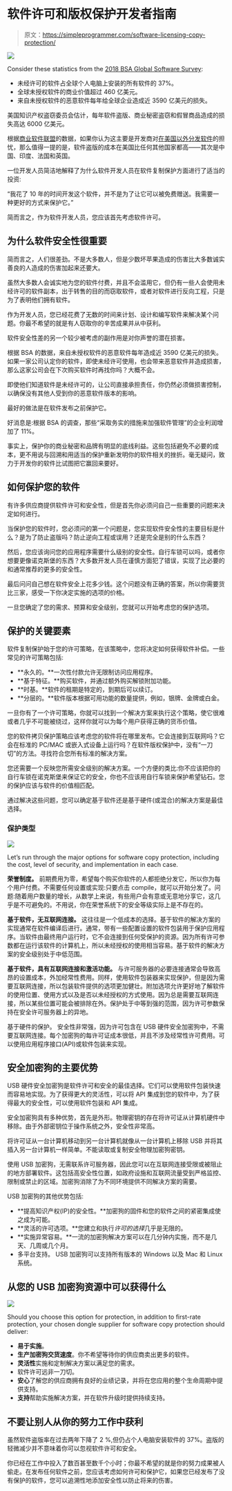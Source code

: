 # 软件许可和版权保护开发者指南

> 原文：<https://simpleprogrammer.com/software-licensing-copy-protection/>

![](img/1840246de2c6f1689cfa1a6a3c8a3ad3.png)

Consider these statistics from the [2018 BSA Global Software Survey](https://gss.bsa.org):

*   未经许可的软件占全球个人电脑上安装的所有软件的 37%。
*   全球未授权软件的商业价值超过 460 亿美元。
*   来自未授权软件的恶意软件每年给全球企业造成近 3590 亿美元的损失。

美国知识产权盗窃委员会估计，每年软件盗版、商业秘密盗窃和假冒商品造成的损失高达 6000 亿美元。

根据[商业软件联盟](https://www.businessinsider.com/software-piracy-rates-and-value-by-country-2016-7)的数据，如果你认为这主要是开发商对[在美国以外分发软件](https://simpleprogrammer.com/best-practices-deployment/)的担忧，那么值得一提的是，软件盗版的成本在美国比任何其他国家都高——其次是中国、印度、法国和英国。

一位开发人员简洁地解释了为什么软件开发人员在软件复制保护方面进行了适当的投资:

“我花了 10 年的时间开发这个软件，并不是为了让它可以被免费赠送。我需要一种更好的方式来保护它。”

简而言之，作为软件开发人员，您应该首先考虑软件许可。

## 为什么软件安全性很重要

简而言之，人们很差劲。不是大多数人，但是少数坏苹果造成的伤害比大多数诚实善良的人造成的伤害加起来还要大。

虽然大多数人会诚实地为您的软件付费，并且不会滥用它，但仍有一些人会使用未经许可的软件副本，出于转售的目的而窃取软件，或者对软件进行反向工程，只是为了表明他们拥有软件。

作为开发人员，您已经花费了无数的时间来计划、设计和编写软件来解决某个问题。你最不希望的就是有人窃取你的辛苦成果并从中获利。

软件安全性差的另一个较少被考虑的副作用是对你声誉的潜在损害。

根据 BSA 的数据，来自未授权软件的恶意软件每年造成近 3590 亿美元的损失。如果一家公司认定你的软件，即使未经许可使用，也会带来恶意软件并造成损害，那么这家公司会在下次购买软件时再找你吗？大概不会。

即使他们知道软件是未经许可的，让公司直接承担责任，你仍然必须做损害控制，以确保没有其他人受到你的恶意软件版本的影响。

最好的做法是在软件发布之前保护它。

好消息是:根据 BSA 的调查，那些“采取务实的措施来加强软件管理”的企业利润增加了 11%。

事实上，保护你的商业秘密和品牌有明显的底线利益。这些包括避免不必要的成本，更不用说与回溯和用适当的保护重新发明你的软件相关的挫折。毫无疑问，致力于开发你的软件比试图把它赢回来要好。

## 如何保护您的软件

有许多供应商提供软件许可和安全性，但是首先你必须问自己一些重要的问题来决定如何进行。

当保护您的软件时，您必须问的第一个问题是，您实现软件安全性的主要目标是什么？是为了防止盗版吗？防止逆向工程或误用？还是完全是别的什么东西？

然后，您应该询问您的应用程序需要什么级别的安全性。自行车锁可以吗，或者你想要更像诺克斯堡的东西？大多数开发人员在谨慎方面犯了错误，实现了比必要的和通常推荐的更多的安全性。

最后问问自己想在软件安全上花多少钱。这个问题没有正确的答案，所以你需要货比三家，感受一下你决定实施的选项的价格。

一旦您确定了您的需求、预算和安全级别，您就可以开始考虑您的保护选项。

## 保护的关键要素

软件复制保护始于您的许可策略，在该策略中，您将决定如何获得软件补偿。一些常见的许可策略包括:

*   **永久的。**一次性付款允许无限制访问应用程序。
*   **基于特征。**购买软件，并通过额外购买解锁附加功能。
*   **时基。**软件的租期是特定的，到期后可以续订。
*   **分层的。**软件版本根据可用功能的数量提供，例如，银牌、金牌或白金。

一旦你有了一个许可策略，你就可以找到一个解决方案来执行这个策略，使它很难或者几乎不可能被绕过，这样你就可以为每个用户获得正确的货币价值。

您的软件拷贝保护策略应该考虑您的软件将在哪里发布。它会连接到互联网吗？它会在标准的 PC/MAC 或嵌入式设备上运行吗？在软件版权保护中，没有“一刀切”的方法。寻找符合您所有标准的解决方案。

您还需要一个反映您所需安全级别的解决方案。一个方便的类比:你不应该把你的自行车锁在诺克斯堡来保证它的安全，你也不应该用自行车锁来保护希望钻石。您的保护应该与软件的价值相匹配。

通过解决这些问题，您可以确定基于软件还是基于硬件(或混合)的解决方案是最佳选择。

### 保护类型

![](img/526b7d28b334937d5b8a2b13a268161e.png)

Let’s run through the major options for software copy protection, including the cost, level of security, and implementation in each case.

**荣誉制度。**
前期费用为零，希望每个购买你软件的人都拒绝分发它，所以你为每个用户付费。不需要任何设置或实现:只要点击 compile，就可以开始分发了。问题:随着用户数量的增长，从数学上来说，有些用户会有意或无意地分享它，这几乎是不可避免的。不用说，你在荣誉系统下的安全等级实际上是不存在的。

**基于软件，无互联网连接。**
这往往是一个低成本的选择。基于软件的解决方案的实现通常在软件编译后进行。通常，带有一些配置设置的软件包装用于保护应用程序。当软件由最终用户运行时，它不会连接到任何受保护的资源。因为所有许可参数都在运行该软件的计算机上，所以未经授权的使用相当容易。基于软件的解决方案的安全级别处于中低范围。

**基于软件，具有互联网连接和激活功能。**
与许可服务器的必要连接通常会导致高昂的设置成本，外加经常性费用。同样，使用软件包装器来实现保护，但是因为需要互联网连接，所以包装软件提供的选项更加健壮。附加选项允许更好地了解软件的使用位置、使用方式以及是否以未经授权的方式使用。因为总是需要互联网连接，所以某些位置可能会被排除在外。保护处于中等到强的范围，因为许可参数保持在安全许可服务器上的异地。

基于硬件的保护。
安全性非常强，因为许可包含在 USB 硬件安全加密狗中，不需要互联网连接。每个加密狗的每许可证成本很低，并且不涉及经常性许可费用。可以使用应用程序接口(API)或软件包装来实现。

## 安全加密狗的主要优势

USB 硬件安全加密狗是软件许可和安全的最佳选择。它们可以使用软件包装快速而容易地实现。为了获得更大的灵活性，可以将 API 集成到您的软件中，为了获得最大的安全性，可以使用软件包装和 API 集成。

安全加密狗具有多种优势，首先是外形。物理密钥的存在将许可证从计算机硬件中移除。由于外部密钥位于操作系统之外，安全性非常高。

将许可证从一台计算机移动到另一台计算机就像从一台计算机上移除 USB 并将其插入另一台计算机一样简单。不能读取或复制安全物理加密狗密钥。

使用 USB 加密狗，无需联系许可服务器，因此您可以在互联网连接受限或被阻止的地方部署软件。这包括高安全性位置，如政府设施和互联网流量受到严格监控、限制或禁止的区域。加密狗消除了为不同环境提供不同解决方案的需要。

USB 加密狗的其他优势包括:

*   **提高知识产权(IP)的安全性。**加密狗的固件和您的软件之间的紧密集成使之成为可能。
*   **灵活的许可选项。**您建立和执行*许可的选择*几乎是无限的。
*   **实施异常容易。**一流的加密狗解决方案可以在几分钟内实施，而不是几天、几周或几个月。
*   多平台支持。 USB 加密狗可以支持所有版本的 Windows 以及 Mac 和 Linux 系统。

## 从您的 USB 加密狗资源中可以获得什么

![](img/55197cb0da9c3ddf00a62a57911611df.png)

Should you choose this option for protection, in addition to first-rate protection, your chosen dongle supplier for software copy protection should deliver:

*   **易于实施**。
*   **生产加密狗交货速度**。你不希望等待你的供应商卖出更多的软件。
*   **灵活性**实施和定制解决方案以满足您的需求。
*   软件许可远非一刀切。
*   **安心**了解您的供应商拥有良好的业绩记录，并将在您应用的整个生命周期中提供支持。
*   **支持**帮助实施解决方案，并在软件升级时提供持续支持。

## 不要让别人从你的努力工作中获利

虽然软件盗版率在过去两年下降了 2 %,但仍占个人电脑安装软件的 37%。盗版的轻微减少并不意味着你可以忽视软件许可和安全。

你已经在工作中投入了数百甚至数千个小时；你最不希望的就是你的努力成果被人偷走。在发布任何软件之前，您应该考虑如何许可和保护它，如果您已经发布了没有保护的软件，您可以追溯性地添加安全性以防止将来的伤害。